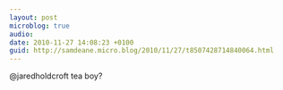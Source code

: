 ```yaml
---
layout: post
microblog: true
audio: 
date: 2010-11-27 14:08:23 +0100
guid: http://samdeane.micro.blog/2010/11/27/t8507428714840064.html
---
```

@jaredholdcroft tea boy?
